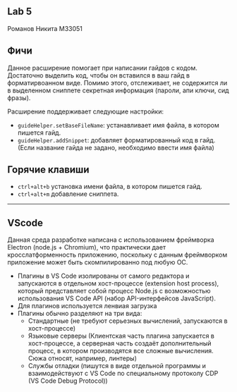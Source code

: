 ## Lab 5
Романов Никита M33051

## Фичи

Данное расширение помогает при написании гайдов с кодом. Достаточно выделить код, чтобы он вставился
в ваш гайд в форматирвоанном виде. Помимо этого, отслеживает, не содержится ли в выделенном сниппете секретная информация (пароли, апи ключи, сид фразы).

Расширение поддерживает следующие настройки:

* `guideHelper.setBaseFileName`: устанавливает имя файла, в котором пишется гайд.
* `guideHelper.addSnippet`: добавляет форматированный код в гайд. (Если название гайда не задано, необходимо ввести имя файла)

## Горячие клавиши

* `ctrl+alt+b` установка имени файла, в котором пишется гайд.
* `ctrl+alt+m` добавление сниппета.

---

## VScode

Данная среда разработке написана с использованием фреймворка Electron (node.js + Chromium), что практически дает кросслатформенность приложению, поскольку с данным фреймворком приложение может быть скомпилированно под любую ОС.

* Плагины в VS Code изолированы от самого редактора и запускаются в отдельном хост-процессе (extension host process), который представляет собой процесс Node.js с возможностью использования VS Code API (набор API-интерфейсов JavaScript).
* Для плагинов используется ленвиая загрузка
* Плагины обычно разделяют на три вида:
  * Стандартные (не требуют серьезных вычислений, запускаются в хост-процессе)
  * Языковые серверы (Клиентская часть плагина запускается в хост-процессе, а серверная часть создаёт дополнительный процесс, в котором производятся все сложные вычисления. Сюжа относят, например, линтеры)
  * Службы отладки (пишутся в виде отдельной программы и взаимодействуют с VS Code по специальному протоколу CDP (VS Code Debug Protocol))